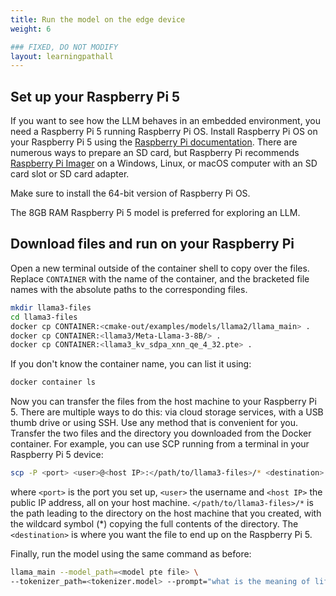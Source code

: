 ```yaml
---
title: Run the model on the edge device
weight: 6

### FIXED, DO NOT MODIFY
layout: learningpathall
---
```

## Set up your Raspberry Pi 5

If you want to see how the LLM behaves in an embedded environment, you need a Raspberry Pi 5 running Raspberry Pi OS. Install Raspberry Pi OS on your Raspberry Pi 5 using the [Raspberry Pi documentation](https://www.raspberrypi.com/documentation/computers/getting-started.html). There are numerous ways to prepare an SD card, but Raspberry Pi recommends [Raspberry Pi Imager](https://www.raspberrypi.com/software/) on a Windows, Linux, or macOS computer with an SD card slot or SD card adapter.

Make sure to install the 64-bit version of Raspberry Pi OS. 

The 8GB RAM Raspberry Pi 5 model is preferred for exploring an LLM.

## Download files and run on your Raspberry Pi

Open a new terminal outside of the container shell to copy over the files. Replace `CONTAINER` with the name of the container, and the bracketed file names with the absolute paths to the corresponding files.

```bash
mkdir llama3-files
cd llama3-files
docker cp CONTAINER:<cmake-out/examples/models/llama2/llama_main> .
docker cp CONTAINER:<llama3/Meta-Llama-3-8B/> .
docker cp CONTAINER:<llama3_kv_sdpa_xnn_qe_4_32.pte> .
```
If you don't know the container name, you can list it using:
```bash
docker container ls
```
Now you can transfer the files from the host machine to your Raspberry Pi 5. There are multiple ways to do this: via cloud storage services, with a USB thumb drive or using SSH. Use any method that is convenient for you. Transfer the two files and the directory you downloaded from the Docker container. For example, you can use SCP running from a terminal in your Raspberry Pi 5 device:

```bash
scp -P <port> <user>@<host IP>:</path/to/llama3-files>/* <destination>
```
where `<port>` is the port you set up, `<user>` the username and `<host IP>` the public IP address, all on your host machine. `</path/to/llama3-files>/*` is the path leading to the directory on the host machine that you created, with the wildcard symbol (*) copying the full contents of the directory. The `<destination>` is where you want the file to end up on the Raspberry Pi 5. 

Finally, run the model using the same command as before:

```bash
llama_main --model_path=<model pte file> \
--tokenizer_path=<tokenizer.model> --prompt="what is the meaning of life?"
```
